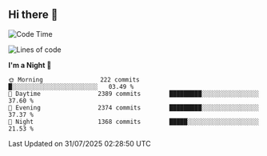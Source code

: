## Hi there 👋

<!--
**Wangmerlyn/Wangmerlyn** is a ✨ _special_ ✨ repository because its `README.md` (this file) appears on your GitHub profile.

Here are some ideas to get you started:

- 🔭 I’m currently working on ...
- 🌱 I’m currently learning ...
- 👯 I’m looking to collaborate on ...
- 🤔 I’m looking for help with ...
- 💬 Ask me about ...
- 📫 How to reach me: ...
- 😄 Pronouns: ...
- ⚡ Fun fact: ...
-->
<!--START_SECTION:waka-->
![Code Time](http://img.shields.io/badge/Code%20Time-456%20hrs%2032%20mins-blue)

![Lines of code](https://img.shields.io/badge/From%20Hello%20World%20I%27ve%20Written-40.2%20million%20lines%20of%20code-blue)

**I'm a Night 🦉** 

```text
🌞 Morning                222 commits         █░░░░░░░░░░░░░░░░░░░░░░░░   03.49 % 
🌆 Daytime                2389 commits        █████████░░░░░░░░░░░░░░░░   37.60 % 
🌃 Evening                2374 commits        █████████░░░░░░░░░░░░░░░░   37.37 % 
🌙 Night                  1368 commits        █████░░░░░░░░░░░░░░░░░░░░   21.53 % 
```



 Last Updated on 31/07/2025 02:28:50 UTC
<!--END_SECTION:waka-->
